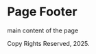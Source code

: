 <!DOCTYPE html>
<html lang="en">
<head>
    <meta charset="UTF-8">
    <meta name="viewport" content="width=device-width, initial-scale=1.0">
    <title>Footer of the page</title>
</head>
<body>
    <h1> Page Footer</h1>
    <p> main content of the page </p>
    <footer>
        <p> Copy Rights Reserved, 2025.</p>
    </footer>
    
</body>
</html>
